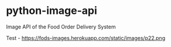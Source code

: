 # python-image-api
Image API of the Food Order Delivery System

Test - https://fods-images.herokuapp.com/static/images/p22.png
